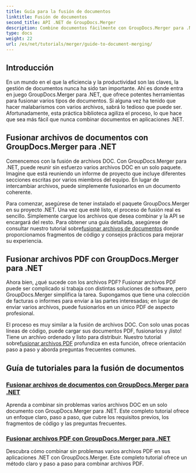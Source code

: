 ```yaml
---
title: Guía para la fusión de documentos
linktitle: Fusión de documentos
second_title: API .NET de GroupDocs.Merger
description: Combine documentos fácilmente con GroupDocs.Merger para .NET. Explore tutoriales paso a paso sobre cómo combinar archivos DOC y PDF de manera eficaz.
type: docs
weight: 22
url: /es/net/tutorials/merger/guide-to-document-merging/
---
```

## Introducción

En un mundo en el que la eficiencia y la productividad son las claves, la gestión de documentos nunca ha sido tan importante. Ahí es donde entra en juego GroupDocs.Merger para .NET, que ofrece potentes herramientas para fusionar varios tipos de documentos. Si alguna vez ha tenido que hacer malabarismos con varios archivos, sabrá lo tedioso que puede ser. Afortunadamente, esta práctica biblioteca agiliza el proceso, lo que hace que sea más fácil que nunca combinar documentos en aplicaciones .NET.

## Fusionar archivos de documentos con GroupDocs.Merger para .NET

Comencemos con la fusión de archivos DOC. Con GroupDocs.Merger para .NET, puede reunir sin esfuerzo varios archivos DOC en un solo paquete. Imagine que está reuniendo un informe de proyecto que incluye diferentes secciones escritas por varios miembros del equipo. En lugar de intercambiar archivos, puede simplemente fusionarlos en un documento coherente. 

 Para comenzar, asegúrese de tener instalado el paquete GroupDocs.Merger en su proyecto .NET. Una vez que esté listo, el proceso de fusión real es sencillo. Simplemente cargue los archivos que desea combinar y la API se encargará del resto. Para obtener una guía detallada, asegúrese de consultar nuestro tutorial sobre[fusionar archivos de documentos](./merge-document-files/) donde proporcionamos fragmentos de código y consejos prácticos para mejorar su experiencia.

## Fusionar archivos PDF con GroupDocs.Merger para .NET

Ahora bien, ¿qué sucede con los archivos PDF? Fusionar archivos PDF puede ser complicado si trabaja con distintas soluciones de software, pero GroupDocs.Merger simplifica la tarea. Supongamos que tiene una colección de facturas o informes para enviar a las partes interesadas; en lugar de enviar varios archivos, puede fusionarlos en un único PDF de aspecto profesional.

 El proceso es muy similar a la fusión de archivos DOC. Con solo unas pocas líneas de código, puede cargar sus documentos PDF, fusionarlos y ¡listo! Tiene un archivo ordenado y listo para distribuir. Nuestro tutorial sobre[fusionar archivos PDF](./merge-pdf-files/) profundiza en esta función, ofrece orientación paso a paso y aborda preguntas frecuentes comunes.

## Guía de tutoriales para la fusión de documentos
### [Fusionar archivos de documentos con GroupDocs.Merger para .NET](./merge-document-files/)
Aprenda a combinar sin problemas varios archivos DOC en un solo documento con GroupDocs.Merger para .NET. Este completo tutorial ofrece un enfoque claro, paso a paso, que cubre los requisitos previos, los fragmentos de código y las preguntas frecuentes.
### [Fusionar archivos PDF con GroupDocs.Merger para .NET](./merge-pdf-files/)
Descubra cómo combinar sin problemas varios archivos PDF en sus aplicaciones .NET con GroupDocs.Merger. Este completo tutorial ofrece un método claro y paso a paso para combinar archivos PDF.